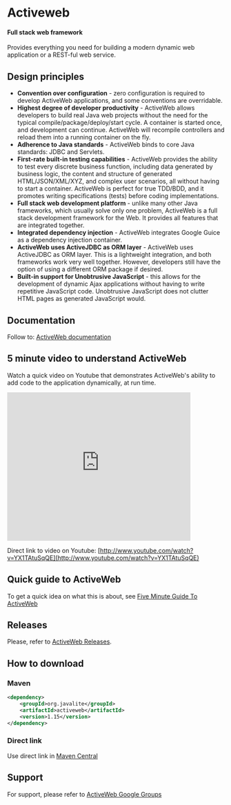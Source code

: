 <div class="page-header">
   <h1>Activeweb</h1>
   <h4>Full stack web framework</h4>
</div>

Provides everything you need for building a modern dynamic web application or a REST-ful web service.

## Design principles
*  **Convention over configuration** - zero configuration is required to develop ActiveWeb applications, and some conventions are overridable.
*  **Highest degree of developer productivity** - ActiveWeb allows developers to build real Java web projects without the
    need for the typical compile/package/deploy/start cycle. A container is started once, and development can continue.
    ActiveWeb will recompile controllers and reload them into a running container on the fly.
* **Adherence to Java standards** - ActiveWeb binds to core Java standards: JDBC and Servlets.
* **First-rate built-in testing capabilities** - ActiveWeb provides the ability to test every discrete business function,
       including data generated by business logic, the content and structure of generated HTML/JSON/XML/XYZ,
       and complex user scenarios, all without having to start a container. ActiveWeb is perfect for true TDD/BDD, and
       it promotes writing specifications (tests) before coding implementations.
* **Full stack web development platform** - unlike many other Java frameworks,
    which usually solve only one problem, ActiveWeb is a full stack development framework for the Web.
    It provides all features that are integrated together.
* **Integrated dependency injection** - ActiveWeb integrates Google Guice as a dependency injection container.
* **ActiveWeb uses ActiveJDBC as ORM layer** - ActiveWeb uses ActiveJDBC as ORM layer. This is a lightweight integration,
    and both frameworks work very well together. However, developers still have the option of using a different ORM package if desired.
* **Built-in support for Unobtrusive JavaScript** - this allows for the development of dynamic Ajax applications without
    having to write repetitive JavaScript code. Unobtrusive JavaScript does not clutter HTML pages as generated JavaScript would.


## Documentation

Follow to: [ActiveWeb documentation](documentation#activeweb)

## 5 minute video to understand ActiveWeb

Watch a quick video on Youtube that demonstrates ActiveWeb's ability to add code to the application
dynamically, at run time.

<iframe width="425" height="344" frameborder="0" src="http://www.youtube.com/embed/YX1TAtuSqQE"></iframe>

Direct link to video on Youtube: [http://www.youtube.com/watch?v=YX1TAtuSqQE](http://www.youtube.com/watch?v=YX1TAtuSqQE)

## Quick guide to ActiveWeb

To get a quick idea on what this is about, see [Five Minute Guide To ActiveWeb](five_minute_guide_to_activeweb)


## Releases

Please, refer to [ActiveWeb Releases](activeweb_releases).


## How to download

### Maven

~~~~ {.xml  .numberLines}
<dependency>
    <groupId>org.javalite</groupId>
    <artifactId>activeweb</artifactId>
    <version>1.15</version>
</dependency>
~~~~


### Direct link

Use direct link in [Maven Central](http://search.maven.org/#search%7Cga%7C1%7Cjavalite)

## Support

For support, please refer to <a href="https://groups.google.com/forum/?hl=en#!forum/activeweb">ActiveWeb Google Groups</a></p>

